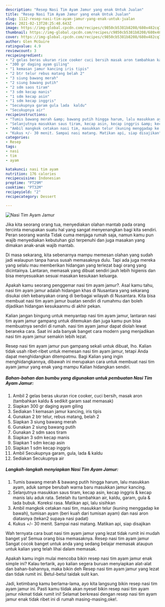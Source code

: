 ```yaml
---
description: "Resep Nasi Tim Ayam Jamur yang enak Untuk Jualan"
title: "Resep Nasi Tim Ayam Jamur yang enak Untuk Jualan"
slug: 1112-resep-nasi-tim-ayam-jamur-yang-enak-untuk-jualan
date: 2021-02-13T20:25:48.643Z
image: https://img-global.cpcdn.com/recipes/c9850cb5381b8208/680x482cq70/nasi-tim-ayam-jamur-foto-resep-utama.jpg
thumbnail: https://img-global.cpcdn.com/recipes/c9850cb5381b8208/680x482cq70/nasi-tim-ayam-jamur-foto-resep-utama.jpg
cover: https://img-global.cpcdn.com/recipes/c9850cb5381b8208/680x482cq70/nasi-tim-ayam-jamur-foto-resep-utama.jpg
author: Glen McGuire
ratingvalue: 4.9
reviewcount: 3
recipeingredient:
- "2 gelas beras ukuran rice cooker cuci bersih masak aron tambahkan kaldu  sedikit garam saat memasak"
- "300 gr daging ayam giling"
- "1 kemasan jamur kancing iris tipis"
- "2 btr telur rebus matang belah 2"
- "3 siung bawang merah"
- "2 siung bawang putih"
- "2 sdm saos tiram"
- "3 sdm kecap manis"
- "1 sdm kecap asin"
- "1 sdm kecap inggris"
- "Secukupnya garam gula lada  kaldu"
- "Secukupnya air"
recipeinstructions:
- "Tumis bawang merah &amp; bawang putih hingga harum, lalu masukkan ayam, aduk sampe berubah warna baru masukkan jamur kancing."
- "Selanjutnya masukkan saus tiram, kecap asin, kecap inggris &amp; kecap manis lalu aduk rata. Setelah itu tambahkan air, kaldu, garam, gula &amp; lada bubuk. Koreksi rasa. Matikan api, lalu sisihkan"
- "Ambil mangkok cetakan nasi tim, masukkan telur (kuning menggadap ke bawah), tumisan ayam (beri kuah dari tumisan ayam) dan nasi aron diatasnya (tekan2 supaya nasi padat)"
- "Kukus +/- 30 menit. Sampai nasi matang. Matikan api, siap disajikan"
categories:
- Resep
tags:
- nasi
- tim
- ayam

katakunci: nasi tim ayam 
nutrition: 176 calories
recipecuisine: Indonesian
preptime: "PT29M"
cooktime: "PT32M"
recipeyield: "2"
recipecategory: Dessert

---
```



![Nasi Tim Ayam Jamur](https://img-global.cpcdn.com/recipes/c9850cb5381b8208/680x482cq70/nasi-tim-ayam-jamur-foto-resep-utama.jpg)

Jika kita seorang orang tua, menyediakan olahan mantab pada orang tercinta merupakan suatu hal yang sangat menyenangkan bagi kita sendiri. Peran seorang  wanita Tidak cuma menjaga rumah saja, namun kamu pun wajib menyediakan kebutuhan gizi terpenuhi dan juga masakan yang dimakan anak-anak wajib mantab.

Di masa  sekarang, kita sebenarnya mampu memesan olahan yang sudah jadi walaupun tanpa harus susah memasaknya dulu. Tapi ada juga mereka yang selalu mau memberikan hidangan yang terlezat bagi orang yang dicintainya. Lantaran, memasak yang dibuat sendiri jauh lebih higienis dan bisa menyesuaikan sesuai masakan kesukaan keluarga. 



Apakah kamu seorang penggemar nasi tim ayam jamur?. Asal kamu tahu, nasi tim ayam jamur adalah hidangan khas di Nusantara yang sekarang disukai oleh kebanyakan orang di berbagai wilayah di Nusantara. Kita bisa membuat nasi tim ayam jamur buatan sendiri di rumahmu dan boleh dijadikan hidangan kesukaanmu di akhir pekan.

Kalian jangan bingung untuk menyantap nasi tim ayam jamur, lantaran nasi tim ayam jamur gampang untuk ditemukan dan juga kamu pun bisa membuatnya sendiri di rumah. nasi tim ayam jamur dapat diolah lewat beraneka cara. Saat ini ada banyak banget cara modern yang menjadikan nasi tim ayam jamur semakin lebih lezat.

Resep nasi tim ayam jamur pun gampang sekali untuk dibuat, lho. Kalian tidak usah ribet-ribet untuk memesan nasi tim ayam jamur, tetapi Anda dapat menghidangkan ditempatmu. Bagi Kalian yang ingin menghidangkannya, dibawah ini merupakan cara untuk membuat nasi tim ayam jamur yang enak yang mampu Kalian hidangkan sendiri.

<!--inarticleads1-->

##### Bahan-bahan dan bumbu yang digunakan untuk pembuatan Nasi Tim Ayam Jamur:

1. Ambil 2 gelas beras ukuran rice cooker, cuci bersih, masak aron (tambahkan kaldu &amp; sedikit garam saat memasak)
1. Siapkan 300 gr daging ayam giling
1. Sediakan 1 kemasan jamur kancing, iris tipis
1. Gunakan 2 btr telur, rebus matang, belah 2
1. Siapkan 3 siung bawang merah
1. Gunakan 2 siung bawang putih
1. Gunakan 2 sdm saos tiram
1. Siapkan 3 sdm kecap manis
1. Siapkan 1 sdm kecap asin
1. Siapkan 1 sdm kecap inggris
1. Ambil Secukupnya garam, gula, lada &amp; kaldu
1. Sediakan Secukupnya air




<!--inarticleads2-->

##### Langkah-langkah menyiapkan Nasi Tim Ayam Jamur:

1. Tumis bawang merah &amp; bawang putih hingga harum, lalu masukkan ayam, aduk sampe berubah warna baru masukkan jamur kancing.
1. Selanjutnya masukkan saus tiram, kecap asin, kecap inggris &amp; kecap manis lalu aduk rata. Setelah itu tambahkan air, kaldu, garam, gula &amp; lada bubuk. Koreksi rasa. Matikan api, lalu sisihkan
1. Ambil mangkok cetakan nasi tim, masukkan telur (kuning menggadap ke bawah), tumisan ayam (beri kuah dari tumisan ayam) dan nasi aron diatasnya (tekan2 supaya nasi padat)
1. Kukus +/- 30 menit. Sampai nasi matang. Matikan api, siap disajikan




Wah ternyata cara buat nasi tim ayam jamur yang lezat tidak rumit ini mudah banget ya! Semua orang bisa memasaknya. Resep nasi tim ayam jamur Sangat cocok banget untuk anda yang sedang belajar memasak ataupun untuk kalian yang telah lihai dalam memasak.

Apakah kamu ingin mulai mencoba bikin resep nasi tim ayam jamur enak simple ini? Kalau tertarik, ayo kalian segera buruan menyiapkan alat-alat dan bahan-bahannya, maka bikin deh Resep nasi tim ayam jamur yang lezat dan tidak rumit ini. Betul-betul taidak sulit kan. 

Jadi, ketimbang kamu berlama-lama, ayo kita langsung bikin resep nasi tim ayam jamur ini. Pasti kamu tiidak akan nyesel bikin resep nasi tim ayam jamur nikmat tidak rumit ini! Selamat berkreasi dengan resep nasi tim ayam jamur enak tidak ribet ini di rumah masing-masing,oke!.

